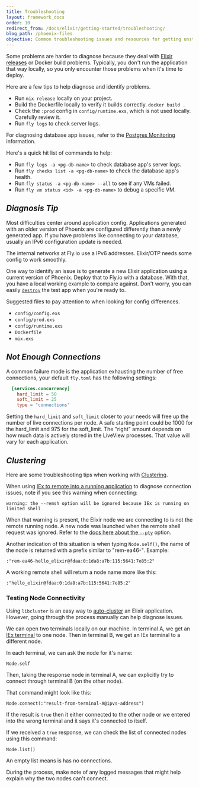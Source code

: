 ```yaml
---
title: Troubleshooting
layout: framework_docs
order: 10
redirect_from: /docs/elixir/getting-started/troubleshooting/
blog_path: /phoenix-files
objective: Common troubleshooting issues and resources for getting unstuck.
---
```


Some problems are harder to diagnose because they deal with [Elixir releases](https://hexdocs.pm/mix/master/Mix.Tasks.Release.html) or Docker build problems. Typically, you don't run the application that way locally, so you only encounter those problems when it's time to deploy.

Here are a few tips to help diagnose and identify problems.

- Run `mix release` locally on your project.
- Build the Dockerfile locally to verify it builds correctly. `docker build .`
- Check the `:prod` config in `config/runtime.exs`, which is not used locally. Carefully review it.
- Run `fly logs` to check server logs.

For diagnosing database app issues, refer to the [Postgres Monitoring](/docs/reference/postgres/#monitoring) information.

Here's a quick hit list of commands to help:

- Run `fly logs -a <pg-db-name>` to check database app's server logs.
- Run `fly checks list -a <pg-db-name>` to check the database app's health.
- Run `fly status -a <pg-db-name> --all` to see if any VMs failed.
- Run `fly vm status <id> -a <pg-db-name>` to debug a specific VM.

## _Diagnosis Tip_

Most difficulties center around application config. Applications generated with an older version of Phoenix are configured differently than a newly generated app. If you have problems like connecting to your database, usually an IPv6 configuration update is needed.

The internal networks at Fly.io use a IPv6 addresses. Elixir/OTP needs some config to work smoothly.

One way to identify an issue is to generate a new Elixir application using a current version of Phoenix. Deploy that to Fly.io with a database. With that, you have a local working example to compare against. Don't worry, you can easily [`destroy`](/docs/flyctl/destroy/) the test app when you're ready to.

Suggested files to pay attention to when looking for config differences.

- `config/config.exs`
- `config/prod.exs`
- `config/runtime.exs`
- `Dockerfile`
- `mix.exs`


## _Not Enough Connections_

A common failure mode is the application exhausting the number of free connections, your default `fly.toml` has the following settings:
```toml
  [services.concurrency]
    hard_limit = 50
    soft_limit = 25
    type = "connections"
```

Setting the `hard_limit` and `soft_limit` closer to your needs will free up the number of live connections per node. A safe starting point could be 1000 for the hard_limit and 975 for the soft_limit. The "right" amount depends on how much data is actively stored in the LiveView processes. That value will vary for each application.

## _Clustering_

Here are some troubleshooting tips when working with [Clustering](/docs/elixir/the-basics/clustering/).

When using [IEx to remote into a running application](/docs/elixir/the-basics/iex-into-running-app/) to diagnose connection issues, note if you see this warning when connecting:

```
warning: the --remsh option will be ignored because IEx is running on limited shell
```

When that warning is present, the Elixir node we are connecting to is not the remote running node. A new node was launched when the remote shell request was ignored. Refer to the [docs here about the `--pty`](#iex-into-running-app) option.

Another indication of this situation is when typing `Node.self()`, the name of the node is returned with a prefix similar to "rem-ea46-".
Example:

```
:"rem-ea46-hello_elixir@fdaa:0:1da8:a7b:115:5641:7e85:2"
```

A working remote shell will return a node name more like this:
```
:"hello_elixir@fdaa:0:1da8:a7b:115:5641:7e85:2"
```

### Testing Node Connectivity

Using `libcluster` is an easy way to [auto-cluster](#clustering) an Elixir application. However, going through the process manually can help diagnose issues.

We can open two terminals locally on our machine. In terminal A, we get an [IEx terminal](/docs/elixir/the-basics/iex-into-running-app/) to one node. Then in terminal B, we get an IEx terminal to a different node.

In each terminal, we can ask the node for it's name:
```
Node.self
```

Then, taking the response node in terminal A, we can explicitly try to connect through terminal B (on the other node).

That command might look like this:
```
Node.connect(:"result-from-terminal-A@ipvs-address")
```

If the result is `true` then it either connected to the other node or we entered into the wrong terminal and it says it's connected to itself.

If we received a `true` response, we can check the list of connected nodes using this command:
```
Node.list()
```

An empty list means is has no connections.

During the process, make note of any logged messages that might help explain why the two nodes can't connect.
